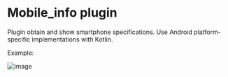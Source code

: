 # Mobile_info plugin

Plugin obtain and show smartphone specifications. Use Android  platform-specific 
implementations with Kotlin.

Example:

![image](https://user-images.githubusercontent.com/91286611/201884260-45081344-6ad6-4900-bc57-b8d03563693d.png)

